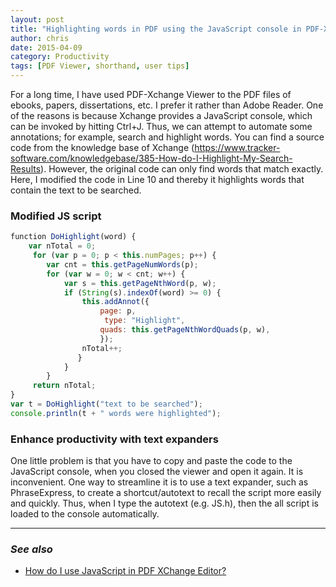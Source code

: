 ```yaml
---
layout: post
title: "Highlighting words in PDF using the JavaScript console in PDF-Xchange Viewer"
author: chris
date: 2015-04-09
category: Productivity
tags: [PDF Viewer, shorthand, user tips]
---
```


For a long time, I have used PDF-Xchange Viewer to the PDF files of ebooks, papers, dissertations, etc. I prefer it rather than Adobe Reader. One of the reasons is because Xchange provides a JavaScript console, which can be invoked by hitting Ctrl+J. Thus, we can attempt to automate some annotations; for example, search and highlight words. You can find a source code from the knowledge base of Xchange (https://www.tracker-software.com/knowledgebase/385-How-do-I-Highlight-My-Search-Results). However, the original code can only find words that match exactly. Here, I modified the code in Line 10 and thereby it highlights words that contain the text to be searched.

<!--more-->

### Modified JS script

```js
﻿function DoHighlight(word) {
    var nTotal = 0;
     for (var p = 0; p < this.numPages; p++) {
        var cnt = this.getPageNumWords(p);
        for (var w = 0; w < cnt; w++) {
            var s = this.getPageNthWord(p, w);
            if (String(s).indexOf(word) >= 0) {
                this.addAnnot({
                    page: p,
                     type: "Highlight",
                    quads: this.getPageNthWordQuads(p, w),
                    });
                nTotal++;
               }
            }
        }
     return nTotal;
}
var t = DoHighlight("text to be searched");
console.println(t + " words were highlighted");
```

### Enhance productivity with text expanders

One little problem is that you have to copy and paste the code to the JavaScript console, when you closed the viewer and open it again. It is inconvenient. One way to streamline it is to use a text expander, such as PhraseExpress, to create a shortcut/autotext to recall the script more easily and quickly. Thus, when I type the autotext (e.g. JS.h), then the all script is loaded to the console automatically.

* * *

### _See also_
- [How do I use JavaScript in PDF XChange Editor?](https://www.tracker-software.com/knowledgebase/355-How-do-I-use-JavaScript-in-PDF-XChange-Editor)